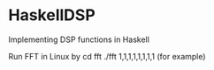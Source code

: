 # HaskellDSP
Implementing DSP functions in Haskell

Run FFT in Linux by 
cd fft
./fft
1,1,1,1,1,1,1,1 (for example)
